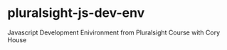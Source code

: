 # pluralsight-js-dev-env
Javascript Development Enivironment from Pluralsight Course with Cory House
